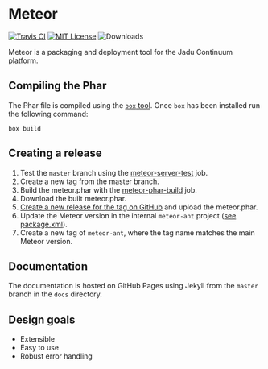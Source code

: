 # Meteor

[![Travis CI](https://api.travis-ci.org/jadu/meteor.svg?branch=master)](https://travis-ci.org/jadu/meteor)
[![MIT License](https://img.shields.io/github/license/jadu/meteor.svg)](https://github.com/jadu/meteor/blob/master/LICENSE.md)
![Downloads](https://img.shields.io/github/downloads/jadu/meteor/total.svg)

Meteor is a packaging and deployment tool for the Jadu Continuum platform.

## Compiling the Phar

The Phar file is compiled using the [`box` tool](http://box-project.github.io/box2/).
Once `box` has been installed run the following command:

    box build

## Creating a release

1. Test the `master` branch using the [meteor-server-test](http://leeroy.ntn.jadu.net/job/meteor-server-test/) job.
1. Create a new tag from the master branch.
1. Build the meteor.phar with the [meteor-phar-build](http://leeroy.ntn.jadu.net/job/meteor-phar-build/) job.
1. Download the built meteor.phar.
1. [Create a new release for the tag on GitHub](https://github.com/jadu/meteor/releases) and upload the meteor.phar.
1. Update the Meteor version in the internal `meteor-ant` project ([see package.xml](https://gitlab.hq.jadu.net/engineering/meteor-ant/blob/master/package.xml#L4)).
1. Create a new tag of `meteor-ant`, where the tag name matches the main Meteor version.

## Documentation

The documentation is hosted on GitHub Pages using Jekyll from the `master` branch in the `docs` directory.

## Design goals

- Extensible
- Easy to use
- Robust error handling
